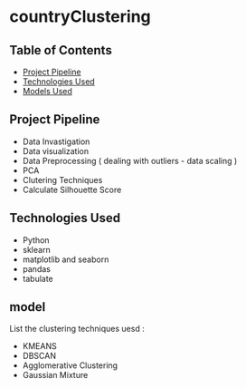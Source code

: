 # countryClustering


## Table of Contents
* [Project Pipeline](#Project-Pipeline)
* [Technologies Used](#technologies-used)
* [Models Used](#model)



## Project Pipeline
- Data Invastigation
- Data visualization
- Data Preprocessing ( dealing with outliers - data scaling )
- PCA 
- Clutering Techniques 
- Calculate Silhouette Score
<!-- You don't have to answer all the questions - just the ones relevant to your project. -->


## Technologies Used
- Python
- sklearn
- matplotlib and seaborn
- pandas
- tabulate


## model
List the clustering techniques uesd :
- KMEANS
- DBSCAN
- Agglomerative Clustering
- Gaussian Mixture

